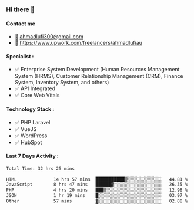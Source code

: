 ### Hi there 👋

#### Contact me 
- :email: ahmadlufi300@gmail.com
- 🔭 https://www.upwork.com/freelancers/ahmadlufiau

#### Specialist :
- ✅ Enterprise System Development (Human Resources Management System (HRMS), Customer Relationship Management (CRM), Finance System, Inventory System, and others)
- ✅ API Integrated
- ✅ Core Web Vitals

#### Technology Stack :

- ✅ PHP Laravel
- ✅ VueJS
- ✅ WordPress
- ✅ HubSpot

#### Last 7 Days Activity :
<!--START_SECTION:waka-->

```txt
Total Time: 32 hrs 25 mins

HTML              14 hrs 57 mins  ███████████▒░░░░░░░░░░░░░   44.81 %
JavaScript        8 hrs 47 mins   ██████▓░░░░░░░░░░░░░░░░░░   26.35 %
PHP               4 hrs 20 mins   ███▒░░░░░░░░░░░░░░░░░░░░░   12.98 %
JSON              1 hr 19 mins    █░░░░░░░░░░░░░░░░░░░░░░░░   03.97 %
Other             57 mins         ▓░░░░░░░░░░░░░░░░░░░░░░░░   02.88 %
```

<!--END_SECTION:waka-->

<!--
**ahmadlufiau/ahmadlufiau** is a ✨ _special_ ✨ repository because its `README.md` (this file) appears on your GitHub profile.

Here are some ideas to get you started:

- 🔭 I’m currently working on ...
- 🌱 I’m currently learning ...
- 👯 I’m looking to collaborate on ...
- 🤔 I’m looking for help with ...
- 💬 Ask me about ...
- 📫 How to reach me: ...
- 😄 Pronouns: ...
- ⚡ Fun fact: ...
-->
